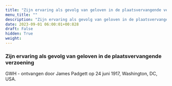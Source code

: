 ```yaml
---
title: "Zijn ervaring als gevolg van geloven in de plaatsvervangende verzoening"
menu_title: ""
description: "Zijn ervaring als gevolg van geloven in de plaatsvervangende verzoening"
date: 2023-09-01 06:00:01+00:828
draft: False
hidden: True
weight:
---
```

### Zijn ervaring als gevolg van geloven in de plaatsvervangende verzoening

GWH - ontvangen door James Padgett op 24 juni 1917, Washington, DC, USA.
